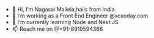 - 👋 Hi, I’m Nagasai Mallela,hails from India.
- 👀 I’m working as a  Front End Engineer @xoxoday.com
- 🌱 I’m currently learning Node and Next.JS
- 📫 Reach me on @+91-8919594366

<!---
Nagasai20/Nagasai20 is a ✨ special ✨ repository because its `README.md` (this file) appears on your GitHub profile.
You can click the Preview link to take a look at your changes.
--->
